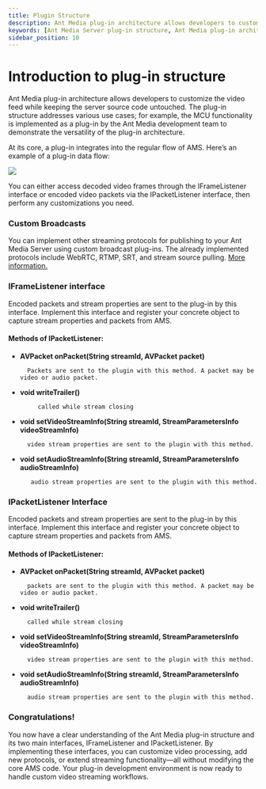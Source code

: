 ```yaml
---
title: Plugin Structure 
description: Ant Media plug-in architecture allows developers to customize and extend AMS to extend video feed while keeping the core server source codes untouched.
keywords: [Ant Media Server plug-in structure, Ant Media plug-in architecture, Ant Media Server Documentation, Ant Media Server Tutorials]
sidebar_position: 10
---
```


# Introduction to plug-in structure

Ant Media plug-in architecture allows developers to customize the video feed while keeping the server source code untouched. The plug-in structure addresses various use cases; for example, the MCU functionality is implemented as a plug-in by the Ant Media development team to demonstrate the versatility of the plug-in architecture.

At its core, a plug-in integrates into the regular flow of AMS. Here’s an example of a plug-in data flow:

![](@site/static/img/developer-guides/plugin-data-flow.png)

You can either access decoded video frames through the IFrameListener interface or encoded video packets via the IPacketListener interface, then perform any customizations you need.

### Custom Broadcasts

You can implement other streaming protocols for publishing to your Ant Media Server using custom broadcast plug-ins. The already implemented protocols include WebRTC, RTMP, SRT, and stream source pulling. [More information.](/v1/docs/custom-broadcasting)

### IFrameListener interface

Encoded packets and stream properties are sent to the plug-in by this interface. Implement this interface and register your concrete object to capture stream properties and packets from AMS.

#### Methods of IPacketListener:

*   **AVPacket onPacket(String streamId, AVPacket packet)**
    
          Packets are sent to the plugin with this method. A packet may be video or audio packet.
        
    
*   **void writeTrailer()**
    
             called while stream closing
        
    
*   **void setVideoStreamInfo(String streamId, StreamParametersInfo videoStreamInfo)**
    
          video stream properties are sent to the plugin with this method.
        
    
*   **void setAudioStreamInfo(String streamId, StreamParametersInfo audioStreamInfo)**
    
           audio stream properties are sent to the plugin with this method.
        
    

### IPacketListener Interface

Encoded packets and stream properties are sent to the plug-in by this interface. Implement this interface and register your concrete object to capture stream properties and packets from AMS.

#### Methods of IPacketListener:

*   **AVPacket onPacket(String streamId, AVPacket packet)**
    
          packets are sent to the plugin with this method. A packet may be video or audio packet.
        
    
*   **void writeTrailer()**
    
          called while stream closing
        
    
*   **void setVideoStreamInfo(String streamId, StreamParametersInfo videoStreamInfo)**
    
          video stream properties are sent to the plugin with this method.
        
    
*   **void setAudioStreamInfo(String streamId, StreamParametersInfo audioStreamInfo)**
    
          audio stream properties are sent to the plugin with this method.

### Congratulations!

You now have a clear understanding of the Ant Media plug-in structure and its two main interfaces, IFrameListener and IPacketListener. By implementing these interfaces, you can customize video processing, add new protocols, or extend streaming functionality—all without modifying the core AMS code. Your plug-in development environment is now ready to handle custom video streaming workflows.